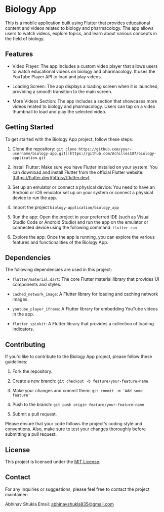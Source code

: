 # Biology App

This is a mobile application built using Flutter that provides educational content and videos related to biology and pharmacology. The app allows users to watch videos, explore topics, and learn about various concepts in the field of biology.

## Features

- Video Player: The app includes a custom video player that allows users to watch educational videos on biology and pharmacology. It uses the YouTube Player API to load and play videos.

- Loading Screen: The app displays a loading screen when it is launched, providing a smooth transition to the main screen.

- More Videos Section: The app includes a section that showcases more videos related to biology and pharmacology. Users can tap on a video thumbnail to load and play the selected video.

## Getting Started

To get started with the Biology App project, follow these steps:

1. Clone the repository: `git clone https://github.com/your-username/biology-app.git](https://github.com/Achilles107/biology-application.git`

2. Install Flutter: Make sure you have Flutter installed on your system. You can download and install Flutter from the official Flutter website: [https://flutter.dev](https://flutter.dev)

3. Set up an emulator or connect a physical device: You need to have an Android or iOS emulator set up on your system or connect a physical device to run the app.

4. Import the project `biology-application/biology_app`
4. Run the app: Open the project in your preferred IDE (such as Visual Studio Code or Android Studio) and run the app on the emulator or connected device using the following command: `flutter run`

5. Explore the app: Once the app is running, you can explore the various features and functionalities of the Biology App.

## Dependencies

The following dependencies are used in this project:

- `flutter/material.dart`: The core Flutter material library that provides UI components and styles.

- `cached_network_image`: A Flutter library for loading and caching network images.

- `youtube_player_iframe`: A Flutter library for embedding YouTube videos in the app.

- `flutter_spinkit`: A Flutter library that provides a collection of loading indicators.

## Contributing

If you'd like to contribute to the Biology App project, please follow these guidelines:

1. Fork the repository.

2. Create a new branch: `git checkout -b feature/your-feature-name`

3. Make your changes and commit them: `git commit -m 'Add some feature'`

4. Push to the branch: `git push origin feature/your-feature-name`

5. Submit a pull request.

Please ensure that your code follows the project's coding style and conventions. Also, make sure to test your changes thoroughly before submitting a pull request.

## License

This project is licensed under the [MIT License](LICENSE).

## Contact

For any inquiries or suggestions, please feel free to contact the project maintainer:

Abhinav Shukla
Email: abhinavshukla835@gmail.com


